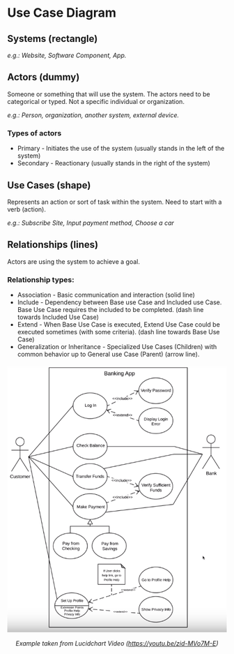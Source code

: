 # Use Case Diagram

## Systems (rectangle)
_e.g.: Website, Software Component, App._

## Actors (dummy)
Someone or something that will use the system. The actors need to be categorical or typed. Not a specific individual or organization. 

_e.g.: Person, organization, another system, external device._

### Types of actors
* Primary - Initiates the use of the system (usually stands in the left of the system)
* Secondary - Reactionary (usually stands in the right of the system)

## Use Cases (shape)
Represents an action or sort of task within the system. Need to start with a verb (action).

_e.g.: Subscribe Site, Input payment method, Choose a car_

## Relationships (lines)
Actors are using the system to achieve a goal.

### Relationship types:
* Association - Basic communication and interaction (solid line)
* Include - Dependency between Base use Case and Included use Case. Base Use Case requires the included to be completed. (dash line towards Included Use Case)
* Extend - When Base Use Case is executed, Extend Use Case could be executed sometimes (with some criteria). (dash line towards Base Use Case)
* Generalization or Inheritance - Specialized Use Cases (Children) with common behavior up to General use Case (Parent) (arrow line).

![alt text](https://github.com/devwdougherty/personal-developer-wiki/blob/master/Architecture%20%26%20Software%20Engineering/Development/uml-use-case-diagram-example-01.png)

_<center>Example taken from Lucidchart Video (https://youtu.be/zid-MVo7M-E)</center>_
